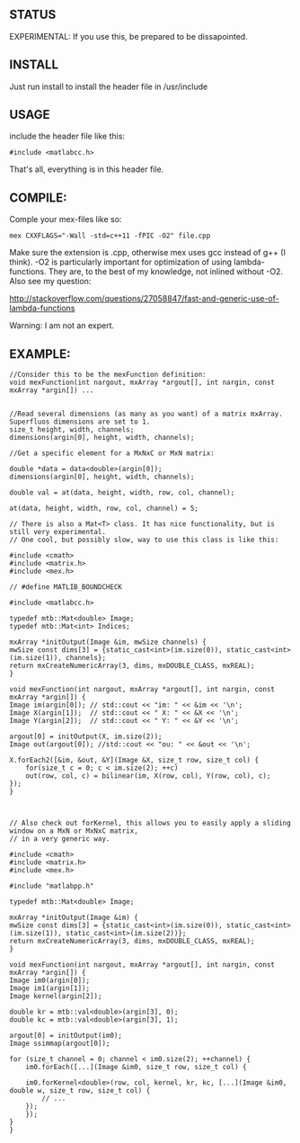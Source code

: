 ## STATUS

EXPERIMENTAL: If you use this, be prepared to be dissapointed.

## INSTALL

Just run install to install the header file in /usr/include

## USAGE

include the header file like this:

    #include <matlabcc.h>

That's all, everything is in this header file.

## COMPILE:

Comple your mex-files like so:

    mex CXXFLAGS="-Wall -std=c++11 -fPIC -O2" file.cpp

Make sure the extension is .cpp, otherwise mex uses gcc instead of g++ (I think).
-O2 is particularly important for optimization of using lambda-functions. They are,
to the best of my knowledge, not inlined without -O2. Also see my question:

http://stackoverflow.com/questions/27058847/fast-and-generic-use-of-lambda-functions

Warning: I am not an expert.

## EXAMPLE:

    //Consider this to be the mexFunction definition:
    void mexFunction(int nargout, mxArray *argout[], int nargin, const mxArray *argin[]) ...


    //Read several dimensions (as many as you want) of a matrix mxArray. Superfluos dimensions are set to 1.
    size_t height, width, channels;
    dimensions(argin[0], height, width, channels);

    //Get a specific element for a MxNxC or MxN matrix:

    double *data = data<double>(argin[0]);
    dimensions(argin[0], height, width, channels);

    double val = at(data, height, width, row, col, channel);

    at(data, height, width, row, col, channel) = 5;

    // There is also a Mat<T> class. It has nice functionality, but is still very experimental.
    // One cool, but possibly slow, way to use this class is like this:

    #include <cmath>
    #include <matrix.h>
    #include <mex.h>

    // #define MATLIB_BOUNDCHECK

    #include <matlabcc.h>

    typedef mtb::Mat<double> Image;
    typedef mtb::Mat<int> Indices;

    mxArray *initOutput(Image &im, mwSize channels) {
    mwSize const dims[3] = {static_cast<int>(im.size(0)), static_cast<int>(im.size(1)), channels};
    return mxCreateNumericArray(3, dims, mxDOUBLE_CLASS, mxREAL);
    }

    void mexFunction(int nargout, mxArray *argout[], int nargin, const mxArray *argin[]) {
    Image im(argin[0]); // std::cout << "im: " << &im << '\n';
    Image X(argin[1]);  // std::cout << " X: " << &X << '\n';
    Image Y(argin[2]);  // std::cout << " Y: " << &Y << '\n';
    
    argout[0] = initOutput(X, im.size(2));
    Image out(argout[0]); //std::cout << "ou: " << &out << '\n';
    
    X.forEach2([&im, &out, &Y](Image &X, size_t row, size_t col) {
        for(size_t c = 0; c < im.size(2); ++c)
        out(row, col, c) = bilinear(im, X(row, col), Y(row, col), c);
    });
    }



    // Also check out forKernel, this allows you to easily apply a sliding window on a MxN or MxNxC matrix,
    // in a very generic way.

    #include <cmath>
    #include <matrix.h>
    #include <mex.h>

    #include "matlabpp.h"

    typedef mtb::Mat<double> Image;

    mxArray *initOutput(Image &im) {
    mwSize const dims[3] = {static_cast<int>(im.size(0)), static_cast<int>(im.size(1)), static_cast<int>(im.size(2))};  
    return mxCreateNumericArray(3, dims, mxDOUBLE_CLASS, mxREAL);
    }

    void mexFunction(int nargout, mxArray *argout[], int nargin, const mxArray *argin[]) {
    Image im0(argin[0]);
    Image im1(argin[1]);
    Image kernel(argin[2]);
    
    double kr = mtb::val<double>(argin[3], 0);
    double kc = mtb::val<double>(argin[3], 1);
    
    argout[0] = initOutput(im0);
    Image ssimmap(argout[0]);
    
    for (size_t channel = 0; channel < im0.size(2); ++channel) {
        im0.forEach([...](Image &im0, size_t row, size_t col) {
        
        im0.forKernel<double>(row, col, kernel, kr, kc, [...](Image &im0, double w, size_t row, size_t col) {
            // ... 
        });
        });
    }
    }
